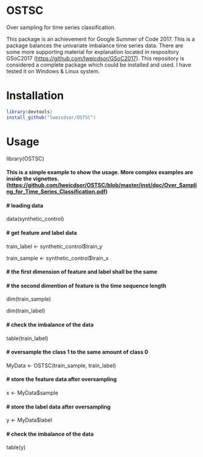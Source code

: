 # OSTSC
Over sampling for time series classification. 

This package is an achievement for Google Summer of Code 2017. This is a package balances the univariate imbalance time series data. There are some more supporting material for explanation located in respository GSoC2017 (https://github.com/lweicdsor/GSoC2017). This repository is considered a complete package which could be installed and used. I have tested it on Windows & Linux system.

# Installation
```java
library(devtools)
install_github("lweicdsor/OSTSC")
```
# Usage
library(OSTSC)

#### This is a simple example to show the usage. More complex examples are inside the vignettes. (https://github.com/lweicdsor/OSTSC/blob/master/inst/doc/Over_Sampling_for_Time_Series_Classification.pdf)

#### # loading data
data(synthetic_control)  
#### # get feature and label data 
train_label <- synthetic_control$train_y      

train_sample <- synthetic_control$train_x  
#### # the first dimension of feature and label shall be the same
#### # the second dimention of feature is the time sequence length
dim(train_sample)

dim(train_label)
#### # check the imbalance of the data
table(train_label)
#### # oversample the class 1 to the same amount of class 0
MyData <- OSTSC(train_sample, train_label)
#### # store the feature data after oversampling
x <- MyData$sample
#### # store the label data after oversampling
y <- MyData$label
#### # check the imbalance of the data
table(y)
